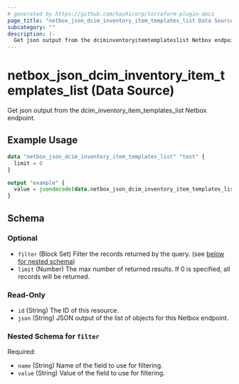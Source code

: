 ```yaml
---
# generated by https://github.com/hashicorp/terraform-plugin-docs
page_title: "netbox_json_dcim_inventory_item_templates_list Data Source - terraform-provider-netbox"
subcategory: ""
description: |-
  Get json output from the dciminventoryitemtemplateslist Netbox endpoint.
---
```


# netbox_json_dcim_inventory_item_templates_list (Data Source)

Get json output from the dcim_inventory_item_templates_list Netbox endpoint.

## Example Usage

```terraform
data "netbox_json_dcim_inventory_item_templates_list" "test" {
  limit = 0
}

output "example" {
  value = jsondecode(data.netbox_json_dcim_inventory_item_templates_list.test.json)
}
```

<!-- schema generated by tfplugindocs -->
## Schema

### Optional

- `filter` (Block Set) Filter the records returned by the query. (see [below for nested schema](#nestedblock--filter))
- `limit` (Number) The max number of returned results. If 0 is specified, all records will be returned.

### Read-Only

- `id` (String) The ID of this resource.
- `json` (String) JSON output of the list of objects for this Netbox endpoint.

<a id="nestedblock--filter"></a>
### Nested Schema for `filter`

Required:

- `name` (String) Name of the field to use for filtering.
- `value` (String) Value of the field to use for filtering.


